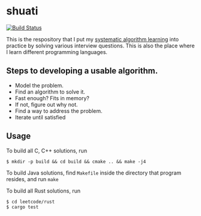 # shuati

[![Build Status](https://travis-ci.com/xxks-kkk/shuati.svg?branch=master)](https://travis-ci.com/xxks-kkk/shuati)

This is the respository that I put my [systematic algorithm learning](https://github.com/xxks-kkk/algo)
into practice by solving various interview questions. This is also the place where I learn different programming languages.

## Steps to developing a usable algorithm.

- Model the problem.
- Find an algorithm to solve it.
- Fast enough? Fits in memory?
- If not, figure out why not.
- Find a way to address the problem.
- Iterate until satisfied

## Usage

To build all C, C++ solutions, run

``` shell
$ mkdir -p build && cd build && cmake .. && make -j4
```

To build Java solutions, find `Makefile` inside the directory that program resides, and run `make`

To build all Rust solutions, run

``` shell
$ cd leetcode/rust
$ cargo test
```

